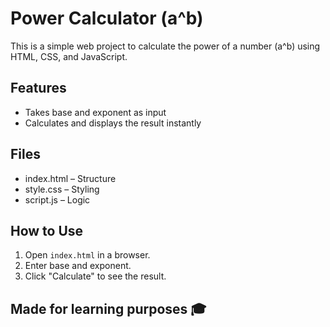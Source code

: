 # Power Calculator (a^b)

This is a simple web project to calculate the power of a number (a^b) using HTML, CSS, and JavaScript.

## Features
- Takes base and exponent as input
- Calculates and displays the result instantly

## Files
- index.html – Structure
- style.css – Styling
- script.js – Logic

## How to Use
1. Open `index.html` in a browser.
2. Enter base and exponent.
3. Click "Calculate" to see the result.

## Made for learning purposes 🎓
